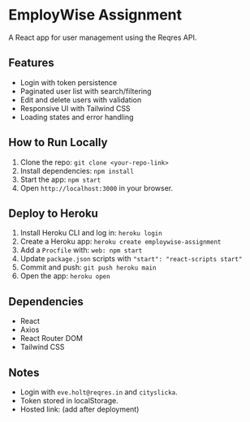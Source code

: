 # EmployWise Assignment

A React app for user management using the Reqres API.

## Features
- Login with token persistence
- Paginated user list with search/filtering
- Edit and delete users with validation
- Responsive UI with Tailwind CSS
- Loading states and error handling

## How to Run Locally
1. Clone the repo: `git clone <your-repo-link>`
2. Install dependencies: `npm install`
3. Start the app: `npm start`
4. Open `http://localhost:3000` in your browser.

## Deploy to Heroku
1. Install Heroku CLI and log in: `heroku login`
2. Create a Heroku app: `heroku create employwise-assignment`
3. Add a `Procfile` with: `web: npm start`
4. Update `package.json` scripts with `"start": "react-scripts start"`
5. Commit and push: `git push heroku main`
6. Open the app: `heroku open`

## Dependencies
- React
- Axios
- React Router DOM
- Tailwind CSS

## Notes
- Login with `eve.holt@reqres.in` and `cityslicka`.
- Token stored in localStorage.
- Hosted link: (add after deployment)